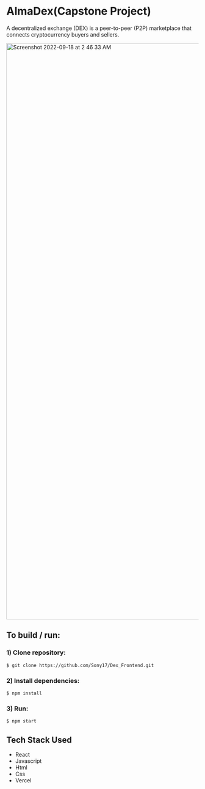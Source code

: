 # AlmaDex(Capstone Project)
A decentralized exchange (DEX) is a peer-to-peer (P2P) marketplace that connects cryptocurrency buyers and sellers.




<img width="1512" alt="Screenshot 2022-09-18 at 2 46 33 AM" src="https://user-images.githubusercontent.com/33352831/190877115-18a92665-42e2-4119-b01f-7ac3de8b5954.png">

## To build / run:

### 1) Clone repository:
	$ git clone https://github.com/Sony17/Dex_Frontend.git
### 2) Install dependencies:
	$ npm install
### 3) Run:
	$ npm start
  
  
## Tech Stack Used
 
- React
- Javascript
- Html 
- Css
- Vercel

	
